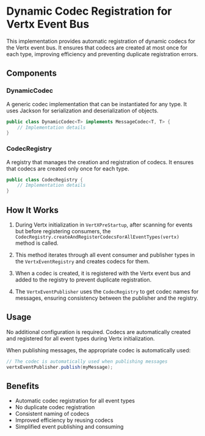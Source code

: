 # Dynamic Codec Registration for Vertx Event Bus

This implementation provides automatic registration of dynamic codecs for the Vertx event bus. It ensures that codecs are created at most once for each type, improving efficiency and preventing duplicate registration errors.

## Components

### DynamicCodec

A generic codec implementation that can be instantiated for any type. It uses Jackson for serialization and deserialization of objects.

```java
public class DynamicCodec<T> implements MessageCodec<T, T> {
    // Implementation details
}
```

### CodecRegistry

A registry that manages the creation and registration of codecs. It ensures that codecs are created only once for each type.

```java
public class CodecRegistry {
    // Implementation details
}
```

## How It Works

1. During Vertx initialization in `VertXPreStartup`, after scanning for events but before registering consumers, the `CodecRegistry.createAndRegisterCodecsForAllEventTypes(vertx)` method is called.

2. This method iterates through all event consumer and publisher types in the `VertxEventRegistry` and creates codecs for them.

3. When a codec is created, it is registered with the Vertx event bus and added to the registry to prevent duplicate registration.

4. The `VertxEventPublisher` uses the `CodecRegistry` to get codec names for messages, ensuring consistency between the publisher and the registry.

## Usage

No additional configuration is required. Codecs are automatically created and registered for all event types during Vertx initialization.

When publishing messages, the appropriate codec is automatically used:

```java
// The codec is automatically used when publishing messages
vertxEventPublisher.publish(myMessage);
```

## Benefits

- Automatic codec registration for all event types
- No duplicate codec registration
- Consistent naming of codecs
- Improved efficiency by reusing codecs
- Simplified event publishing and consuming
